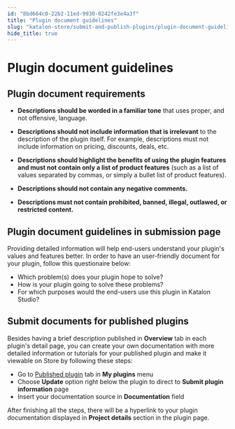 ```yaml
---
id: "8bd664c0-22b2-11ed-9930-0242fe3e4a3f"
title: "Plugin document guidelines"
slug: "katalon-store/submit-and-publish-plugins/plugin-document-guidelines"
hide_title: true
---
```

    

# <a id="id_document-guidelines" class="anchor_top_offset"/><a id="ariaid-title1" class="anchor_top_offset"/>Plugin document guidelines

    
    
  
    

## <a id="id_1" class="anchor_top_offset"/>Plugin document requirements

    
      
<ul xmlns="http://www.w3.org/1999/xhtml" className="ul">   <li className="li">     <p className="p">       <strong className="ph b">Descriptions should be worded in a familiar         tone</strong> that uses proper, and not offensive, language.</p>   </li>   <li className="li">     <p className="p">       <strong className="ph b">Descriptions should not include information that is         irrelevant</strong> to the description of the plugin itself. For       example, descriptions must not include information on pricing,       discounts, deals, etc.</p>   </li>   <li className="li">     <p className="p">       <strong className="ph b">Descriptions should highlight the benefits of using the         plugin features</strong>       <strong className="ph b">and must not contain only a list         of product features</strong> (such as a list of values separated by       commas, or simply a bullet list of product features).</p>   </li>   <li className="li">     <p className="p">       <strong className="ph b">Descriptions should not contain any negative         comments.</strong>     </p>   </li>   <li className="li">     <p className="p">       <strong className="ph b">Descriptions must not contain prohibited, banned,         illegal, outlawed, or restricted content.</strong>     </p>   </li> </ul> 
    
  
    

## <a id="id_2" class="anchor_top_offset"/>Plugin document guidelines in submission page

    
      
<p xmlns="http://www.w3.org/1999/xhtml" className="p">Providing detailed information will help end-users understand   your plugin's values and features better. In order to have an   user-friendly document for your plugin, follow this questionaire   below:</p> 
      
<ul xmlns="http://www.w3.org/1999/xhtml" className="ul">   <li className="li">Which problem(s) does your plugin hope to solve?</li>   <li className="li">How is your plugin going to solve these problems?</li>   <li className="li">For which purposes would the end-users use this plugin in     Katalon Studio?</li> </ul> 
    
  
    

## <a id="id_3" class="anchor_top_offset"/>Submit documents for published plugins

    
      
<p xmlns="http://www.w3.org/1999/xhtml" className="p">Besides having a brief description published in   <strong className="ph b">Overview</strong> tab in each plugin's detail page, you can   create your own documentation with more detailed information or   tutorials for your published plugin and make it viewable on Store   by following these steps:</p> 
      
<ul xmlns="http://www.w3.org/1999/xhtml" className="ul">   <li className="li">Go to <a className="xref j-external-link" href="https://store.katalon.com/manage/publisher" target="_blank">Published       plugin</a> tab in <strong className="ph b">My plugins</strong> menu</li>   <li className="li">Choose <strong className="ph b">Update</strong> option right below the plugin to     direct to <strong className="ph b">Submit plugin information</strong> page</li>   <li className="li">Insert your documentation source in     <strong className="ph b">Documentation</strong> field</li> </ul> 
      
<p xmlns="http://www.w3.org/1999/xhtml" className="p">After finishing all the steps, there will be a hyperlink to your   plugin documentation displayed in <strong className="ph b">Project details</strong>   section in the plugin page.</p> 
    
  
